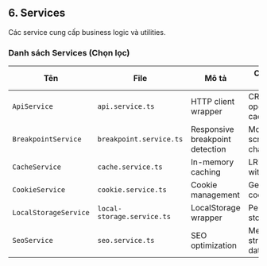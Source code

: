 ## 6. Services

Các service cung cấp business logic và utilities.

### Danh sách Services (Chọn lọc)

| Tên                   | File                       | Mô tả                           | Chức năng chính             |
| --------------------- | -------------------------- | ------------------------------- | --------------------------- |
| `ApiService`          | `api.service.ts`           | HTTP client wrapper             | CRUD operations, caching    |
| `BreakpointService`   | `breakpoint.service.ts`    | Responsive breakpoint detection | Monitor screen size changes |
| `CacheService`        | `cache.service.ts`         | In-memory caching               | LRU cache with TTL          |
| `CookieService`       | `cookie.service.ts`        | Cookie management               | Get/set/delete cookies      |
| `LocalStorageService` | `local-storage.service.ts` | LocalStorage wrapper            | Persistent storage          |
| `SeoService`          | `seo.service.ts`           | SEO optimization                | Meta tags, structured data  |
